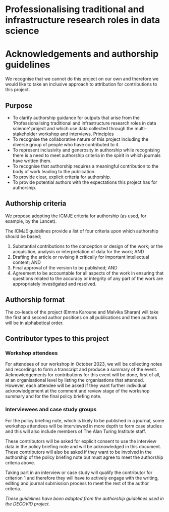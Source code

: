 # Professionalising traditional and infrastructure research roles in data science

# Acknowledgements and authorship guidelines

We recognise that we cannot do this project on our own and therefore we would like to take an inclusive approach to attribution for contributions to this project.

## Purpose
* To clarify authorship guidance for outputs that arise from the ‘Professionalising traditional and infrastructure research roles in data science’ project and which use data collected through the multi-stakeholder workshop and interviews.
Principles
* To recognise the collaborative nature of this project including the diverse group of people who have contributed to it.
* To represent inclusivity and generosity in authorship while recognising there is a need to meet authorship criteria in the spirit in which journals have written them.
* To recognise that authorship requires a meaningful contribution to the body of work leading to the publication.
* To provide clear, explicit criteria for authorship.
* To provide potential authors with the expectations this project has for authorship.

## Authorship criteria
We propose adopting the ICMJE criteria for authorship (as used, for example, by the Lancet).

The ICMJE guidelines provide a list of four criteria upon which authorship should be based;
1. Substantial contributions to the conception or design of the work; or the acquisition, analysis or interpretation of data for the work; AND
2. Drafting the article or revising it critically for important intellectual content; AND
3. Final approval of the version to be published; AND
4. Agreement to be accountable for all aspects of the work in ensuring that questions related to the accuracy or integrity of any part of the work are appropriately investigated and resolved.

## Authorship format

The co-leads of the project (Emma Karoune and Malvika Sharan) will take the first and second author positions on all publications and then authors will be in alphabetical order.


## Contributor types to this project

### Workshop attendees
For attendees of our workshop in October 2023, we will be collecting notes and recordings to form a transcript and produce a summary of the event. 
Acknowledgements for contributions for this event will be done, first of all, at an organisational level by listing the organisations that attended. However, each attendee will be asked if they want further individual acknowledgement at the comment and review stage of the workshop summary and for the final policy briefing note.

### Interviewees and case study groups
For the policy briefing note, which is likely to be published in a journal, some workshop attendees will be interviewed in more depth to form case studies and this will also include members of The Alan Turing Institute staff. 

These contributors will be asked for explicit consent to use the interview data in the policy briefing note and will be acknowledged in this document. These contributors will also be asked if they want to be involved in the authorship of the policy briefing note but must agree to meet the authorship criteria above.

Taking part in an interview or case study will qualify the contributor for criterion 1 and therefore they will have to actively engage with the writing, editing and journal submission process to meet the rest of the author criteria.   



*These guidelines have been adapted from the authorship guidelines used in the DECOVID project.* 
